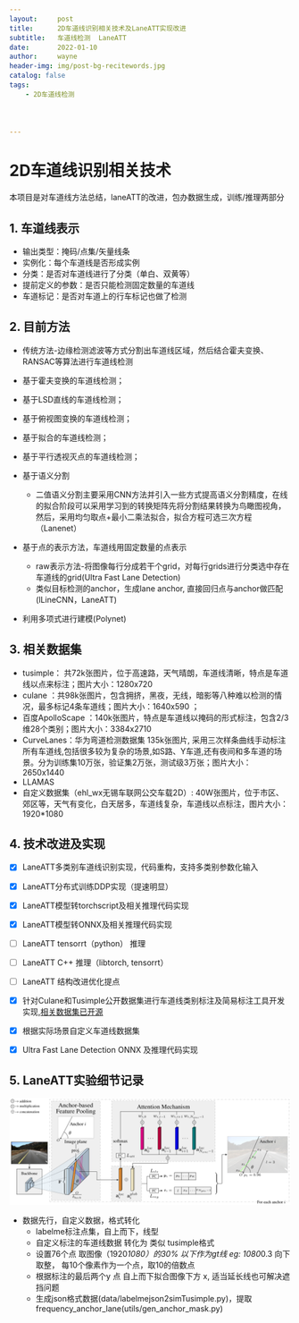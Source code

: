 ```yaml
---
layout:     post
title:      2D车道线识别相关技术及LaneATT实现改进
subtitle:   车道线检测  LaneATT
date:       2022-01-10
author:     wayne
header-img: img/post-bg-recitewords.jpg
catalog: false
tags:
    - 2D车道线检测



---
```


# 2D车道线识别相关技术

本项目是对车道线方法总结，laneATT的改进，包办数据生成，训练/推理两部分

## 1. 车道线表示

- 输出类型：掩码/点集/矢量线条
- 实例化：每个车道线是否形成实例
- 分类：是否对车道线进行了分类（单白、双黄等）
- 提前定义的参数：是否只能检测固定数量的车道线
- 车道标记：是否对车道上的行车标记也做了检测

## 2. 目前方法

-  传统方法-边缘检测滤波等方式分割出车道线区域，然后结合霍夫变换、RANSAC等算法进行车道线检测 

  - 基于霍夫变换的车道线检测；

  - 基于LSD直线的车道线检测；

  - 基于俯视图变换的车道线检测；

  - 基于拟合的车道线检测；

  - 基于平行透视灭点的车道线检测；

- 基于语义分割

  -  二值语义分割主要采用CNN方法并引入一些方式提高语义分割精度，在线的拟合阶段可以采用学习到的转换矩阵先将分割结果转换为鸟瞰图视角，然后，采用均匀取点+最小二乘法拟合，拟合方程可选三次方程（Lanenet）

- 基于点的表示方法，车道线用固定数量的点表示

  - raw表示方法-将图像每行分成若干个grid，对每行grids进行分类选中存在车道线的grid(Ultra Fast Lane Detection)
  - 类似目标检测的anchor，生成lane anchor, 直接回归点与anchor做匹配(lLineCNN，LaneATT)

- 利用多项式进行建模(Polynet)

## 3. 相关数据集

- tusimple： 共72k张图片，位于高速路，天气晴朗，车道线清晰，特点是车道线以点来标注；图片大小：1280x720 
- culane ：共98k张图片，包含拥挤，黑夜，无线，暗影等八种难以检测的情况，最多标记4条车道线；图片大小：1640x590 ；
-  百度ApolloScape ：140k张图片，特点是车道线以掩码的形式标注，包含2/3维28个类别；图片大小：3384x2710 
-  CurveLanes：华为弯道检测数据集 135k张图片, 采用三次样条曲线手动标注所有车道线,包括很多较为复杂的场景,如S路、Y车道,还有夜间和多车道的场景。分为训练集10万张，验证集2万张，测试级3万张；图片大小：2650x1440 
- LLAMAS
- 自定义数据集（ehl_wx无锡车联网公交车载2D）: 40W张图片，位于市区、郊区等，天气有变化，白天居多，车道线复杂，车道线以点标注，图片大小：1920*1080

## 4. 技术改进及实现

- [x] LaneATT多类别车道线识别实现，代码重构，支持多类别参数化输入

- [x] LaneATT分布式训练DDP实现（提速明显）

- [x] LaneATT模型转torchscript及相关推理代码实现

- [x] LaneATT模型转ONNX及相关推理代码实现 
- [ ] LaneATT tensorrt（python） 推理
- [ ] LaneATT C++ 推理（libtorch, tensorrt）
- [ ] LaneATT 结构改进优化提点

- [x] 针对Culane和Tusimple公开数据集进行车道线类别标注及简易标注工具开发实现,[相关数据集已开源](https://blog.csdn.net/hustwayne/article/details/121139364?spm=1001.2014.3001.5501)

- [x] 根据实际场景自定义车道线数据集

- [x] Ultra Fast Lane Detection  ONNX 及推理代码实现

## 5. LaneATT实验细节记录

![method-overview](/imgs_f_md/LaneATT/method-overview.png)

- 数据先行，自定义数据，格式转化
  - labelme标注点集，自上而下，线型
  - 自定义标注的车道线数据 转化为 类似 tusimple格式
  - 设置76个点  取图像（1920*1080）的30% 以下作为gt线 eg: 1080*0.3 向下取整， 每10个像素作为一个点，取10的倍数点
  - 根据标注的最后两个y 点 自上而下拟合图像下方 x, 适当延长线也可解决遮挡问题
  - 生成json格式数据(data/labelmejson2simTusimple.py)，提取frequency_anchor_lane(utils/gen_anchor_mask.py)
  
  

